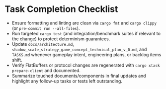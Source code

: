 # Task Completion Checklist
- Ensure formatting and linting are clean via `cargo fmt` and `cargo clippy` (or `pre-commit run --all-files`).
- Run targeted `cargo test` (and integration/benchmark suites if relevant to the change) to protect determinism guarantees.
- Update `docs/architecture.md`, `shadow_scale_strategy_game_concept_technical_plan_v_0.md`, and `TASKS.md` whenever gameplay intent, engineering plans, or backlog items shift.
- Verify FlatBuffers or protocol changes are regenerated with `cargo xtask prepare-client` and documented.
- Summarize touched documents/components in final updates and highlight any follow-up tasks or tests left outstanding.